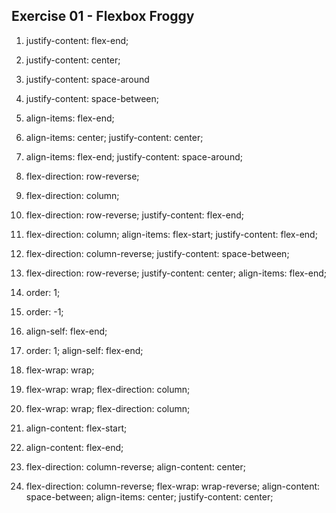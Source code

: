 ## Exercise 01 - Flexbox Froggy

1. justify-content: flex-end;
2. justify-content: center;
3. justify-content: space-around
4. justify-content: space-between;
5. align-items: flex-end;

6. align-items: center;
   justify-content: center;

7. align-items: flex-end;
   justify-content: space-around;

8. flex-direction: row-reverse;

9. flex-direction: column;

10. flex-direction: row-reverse;
    justify-content: flex-end;

11. flex-direction: column;
    align-items: flex-start;
    justify-content: flex-end;

12. flex-direction: column-reverse;
    justify-content: space-between;

13. flex-direction: row-reverse;
    justify-content: center;
    align-items: flex-end;

14. order: 1;

15. order: -1;

16. align-self: flex-end;

17. order: 1;
    align-self: flex-end;

18. flex-wrap: wrap;

19. flex-wrap: wrap;
    flex-direction: column;

20. flex-wrap: wrap;
    flex-direction: column;

21. align-content: flex-start;

22. align-content: flex-end;

23. flex-direction: column-reverse;
    align-content: center;

24. flex-direction: column-reverse;
    flex-wrap: wrap-reverse;
    align-content: space-between;
    align-items: center;
    justify-content: center;
